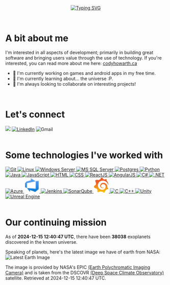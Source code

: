 <p align="center">
  <a href="https://codyhowarth.ca"><img
      src="https://readme-typing-svg.demolab.com?font=Fira+Code&pause=1000&center=true&vCenter=true&multiline=true&width=450&height=100&lines=Hi+There!+I'm+Cody+Howarth;Software+Developer;Builder+and+Tinkerer"
      alt="Typing SVG" /></a>
</p>

<br />

<h1>A bit about me</h1>

<div>
  <p>
    I'm interested in all aspects of development; primarily in building great software and bringing users value
    through the use of technology. If you're interested, you can read more about me here: <a
      href="https://codyhowarth.ca">codyhowarth.ca</a>
  </p>


  <ul>
    <li>🔭 I'm currently working on games and android apps in my free time.</li>
    <li>🌱 I'm currently learning about... the universe :P.</li>
    <li>👯 I'm always looking to collaborate on interesting projects!</li>
  </ul>


</div>

<br />

<h1>Let's connect</h1>

<div>
  <a target="_blank" href="https://codyhowarth.ca"><img
      src="https://img.shields.io/badge/-WEB-FF4088?style=for-the-badge&logo=Hugo&logoColor=white"></img></a>
  <a target="_blank" href="https://linkedin.com/in/codyhowarth"><img
      src="https://img.shields.io/badge/linkedin-%230077B5.svg?style=for-the-badge&logo=linkedin&logoColor=white"
      alt="LinkedIn"></a>
  <a target="_blank" mailto="codyhowarth@gmail.com"><img
      src="https://img.shields.io/badge/gmail-%23D14836.svg?style=for-the-badge&logo=gmail&logoColor=white"
      alt="Gmail"></a>
</div>

<br />

<h1>Some technologies I've worked with</h1>

<div>
  <a target="_blank" href="https://git-scm.com/">
    <img src="https://upload.wikimedia.org/wikipedia/commons/e/e0/Git-logo.svg" alt="Git" width=48 height=48>
  </a>
  <a target="_blank" href="https://www.linux.org/">
    <img src="https://upload.wikimedia.org/wikipedia/commons/a/af/Tux.png" alt="Linux" width=48 height=48>
  </a>
  <a target="_blank" href="https://www.microsoft.com/en-us/windows-server">
    <img
      src="https://upload.wikimedia.org/wikipedia/commons/thumb/8/87/Windows_logo_-_2021.svg/512px-Windows_logo_-_2021.svg.png"
      alt="Windows Server" width=48 height=48>
  </a>
  <a target="_blank" href="https://www.microsoft.com/en-us/sql-server">
    <img src="https://img.icons8.com/?size=100&id=laYYF3dV0Iew&format=png&color=000000" alt="MS SQL Server" width=48
      height=48>
  </a>
  <a target="_blank" href="https://www.postgresql.org/">
    <img src="https://upload.wikimedia.org/wikipedia/commons/2/29/Postgresql_elephant.svg" alt="Postgres" width=48
      height=48>
  </a>
  <a target="_blank" href="https://www.python.org/">
    <img src="https://upload.wikimedia.org/wikipedia/commons/c/c3/Python-logo-notext.svg" alt="Python" width=48
      height=48>
  </a>
  <a target="_blank" href="https://www.java.com/">
    <img src="https://upload.wikimedia.org/wikipedia/en/3/30/Java_programming_language_logo.svg" alt="Java" width=48
      height=48>
  </a>
  <a target="_blank" href="https://developer.mozilla.org/en-US/docs/Web/JavaScript">
    <img src="https://upload.wikimedia.org/wikipedia/commons/6/6a/JavaScript-logo.png" alt="JavaScript" width=48
      height=48>
  </a>
  <a target="_blank" href="https://developer.mozilla.org/en-US/docs/Web/HTML">
    <img src="https://upload.wikimedia.org/wikipedia/commons/6/61/HTML5_logo_and_wordmark.svg" alt="HTML" width=48
      height=48>
  </a>
  <a target="_blank" href="https://developer.mozilla.org/en-US/docs/Web/CSS">
    <img src="https://upload.wikimedia.org/wikipedia/commons/d/d5/CSS3_logo_and_wordmark.svg" alt="CSS" width=48
      height=48>
  </a>
  <a target="_blank" href="https://reactjs.org/">
    <img src="https://upload.wikimedia.org/wikipedia/commons/a/a7/React-icon.svg" alt="ReactJS" width=48 height=48>
  </a>
  <a target="_blank" href="https://angular.io/">
    <img src="https://upload.wikimedia.org/wikipedia/commons/c/cf/Angular_full_color_logo.svg" alt="AngularJS" width=48
      height=48>
  </a>
  <a target="_blank" href="https://learn.microsoft.com/en-us/dotnet/csharp/">
    <img src="https://upload.wikimedia.org/wikipedia/commons/4/4f/Csharp_Logo.png" alt="C#" width=48 height=48>
  </a>
  <a target="_blank" href="https://dotnet.microsoft.com/">
    <img src="https://upload.wikimedia.org/wikipedia/commons/7/7d/Microsoft_.NET_logo.svg" alt=".NET" width=48
      height=48>
  </a>
  <a target="_blank" href="https://azure.microsoft.com/">
    <img src="https://upload.wikimedia.org/wikipedia/commons/a/a8/Microsoft_Azure_Logo.svg" alt="Azure" width=48
      height=48>
  </a>
  <a target="_blank" href="https://azure.microsoft.com/en-us/products/devops">
    <img
      src="https://raw.githubusercontent.com/loryanstrant/MicrosoftCloudLogos/26c8acf43d9f883f6127ccd024728759879edf17/Azure/devops/10261-icon-service-Azure-DevOps.svg"
      alt="Azure DevOps" width=48 height=48>
  </a>
  <a target="_blank" href="https://www.jenkins.io/">
    <img src="https://upload.wikimedia.org/wikipedia/commons/e/e9/Jenkins_logo.svg" alt="Jenkins" width=48 height=48>
  </a>
  <a target="_blank" href="https://www.sonarqube.org/">
    <img
      src="https://assets-eu-01.kc-usercontent.com/7630306f-9a2f-018d-2726-3ef76ef712f4/8e59bcad-6e39-41dc-abd9-a0e251e8d63f/Sonar%20%282%29.svg?w=128&h=32&auto=format&fit=clip"
      alt="SonarQube" width=48 height=48>
  </a>
  <a target="_blank" href="https://grafana.com/">
    <img src="https://raw.githubusercontent.com/grafana/grafana/refs/heads/main/public/img/grafana_icon.svg"
      alt="Grafana" width=48 height=48>
  </a>
  <a target="_blank" href="https://en.wikipedia.org/wiki/C_(programming_language)">
    <img src="https://upload.wikimedia.org/wikipedia/commons/1/19/C_Logo.png" alt="C" width=48 height=48>
  </a>
  <a target="_blank" href="https://en.wikipedia.org/wiki/C%2B%2B">
    <img src="https://upload.wikimedia.org/wikipedia/commons/1/18/ISO_C%2B%2B_Logo.svg" alt="C++" width=48 height=48>
  </a>
  <a target="_blank" href="https://unity.com/">
    <img src="https://cdn.sanity.io/images/fuvbjjlp/production/2495ab2daae11fd3ed5d6b84477d513869f9a1b4-89x100.png"
      alt="Unity" width=48 height=48>
  </a>
  <a target="_blank" href="https://www.unrealengine.com/">
    <img src="https://cdn2.unrealengine.com/ue-logotype-2023-vertical-white-1686x2048-bbfded26daa7.png"
      alt="Unreal Engine" width=48 height=48>
  </a>

</div>


<br />

<h1>Our continuing mission</h1>

<p>As of <strong>2024-12-15 12:40:47 UTC</strong>, there have been <strong>38038</strong> exoplanets
  discovered in the known universe.</p>
<p>Speaking of planets, here's the latest image we have of earth from NASA:
  <img src="https://epic.gsfc.nasa.gov/archive/natural/2024/12/14/png/epic_1b_20241214004554.png" alt="Latest Earth Image" style="width: 400px; height: 400px;">
</p>
<p>The image is provided by NASA's EPIC <a href="https://epic.gsfc.nasa.gov/about/epic.html">(Earth
    Polychromatic
    Imaging Camera)</a> and is taken from the DSCOVR <a href="https://science.nasa.gov/mission/dscovr">(Deep
    Space
    Climate Observatory)</a> satellite. Retrieved at 2024-12-15 12:40:47 UTC.</p>